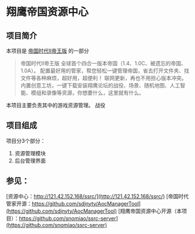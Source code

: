 # 翔鹰帝国资源中心

## 项目简介

本项目是
[帝国时代Ⅱ帝王版](http://www.hawkaoe.net/bbs/thread-117563-1-1.html)
的一部分

> 帝国时代Ⅱ帝王版
> 全球首个四合一版本帝国（1.4、1.0C、被遗忘的帝国、1.0A）。
> 配置最好用的管家，帮您轻松一键管理帝国，省去打开文件夹、找文件等各种麻烦，超好用，超便利！
> 联网更新，再也不用担心版本冲突。
> 内置创意工坊，一键下载安装翔鹰论坛的战役、场景、随机地图、人工智能、模组和录像等资源，你想要什么，这里就有什么。

本项目主要负责其中的游戏资源管理。
战役

## 项目组成
项目分3个部分：
1. 资源管理模块
2. 后台管理界面



## 参见：


[资源中心：http://121.42.152.168/ssrc/](http://121.42.152.168/ssrc/)
[帝国时代管家开源：https://github.com/sdjnyty/AocManagerTool](https://github.com/sdjnyty/AocManagerTool)
[翔鹰帝国资源中心开源（本项目）：https://github.com/snomiao/ssrc-server](https://github.com/snomiao/ssrc-server)